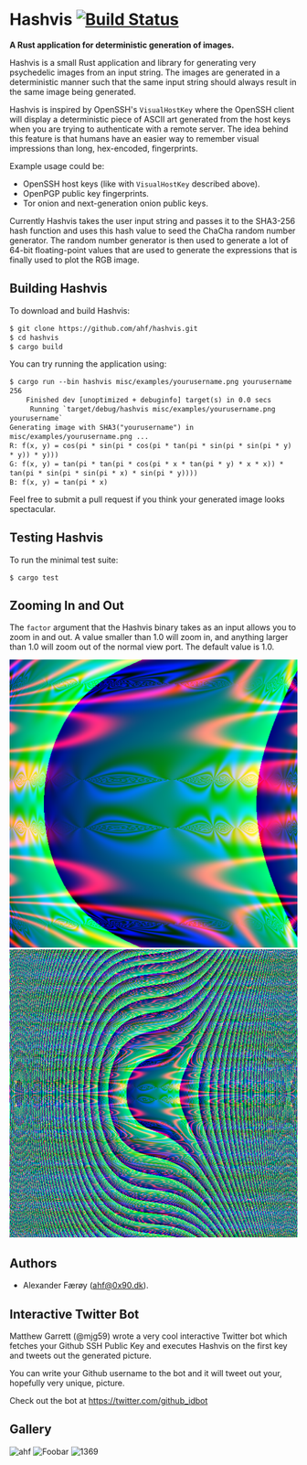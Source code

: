 # Hashvis  [![Build Status](https://travis-ci.org/ahf/hashvis.svg?branch=master)](https://travis-ci.org/ahf/hashvis)

**A Rust application for deterministic generation of images.**

Hashvis is a small Rust application and library for generating very psychedelic
images from an input string. The images are generated in a deterministic manner
such that the same input string should always result in the same image being
generated.

Hashvis is inspired by OpenSSH's `VisualHostKey` where the OpenSSH client will
display a deterministic piece of ASCII art generated from the host keys when
you are trying to authenticate with a remote server. The idea behind this
feature is that humans have an easier way to remember visual impressions than
long, hex-encoded, fingerprints.

Example usage could be:

- OpenSSH host keys (like with `VisualHostKey` described above).
- OpenPGP public key fingerprints.
- Tor onion and next-generation onion public keys.

Currently Hashvis takes the user input string and passes it to the SHA3-256
hash function and uses this hash value to seed the ChaCha random number
generator. The random number generator is then used to generate a lot of 64-bit
floating-point values that are used to generate the expressions that is finally
used to plot the RGB image.

## Building Hashvis

To download and build Hashvis:

    $ git clone https://github.com/ahf/hashvis.git
    $ cd hashvis
    $ cargo build

You can try running the application using:

    $ cargo run --bin hashvis misc/examples/yourusername.png yourusername 256
        Finished dev [unoptimized + debuginfo] target(s) in 0.0 secs
         Running `target/debug/hashvis misc/examples/yourusername.png yourusername`
    Generating image with SHA3("yourusername") in misc/examples/yourusername.png ...
    R: f(x, y) = cos(pi * sin(pi * cos(pi * tan(pi * sin(pi * sin(pi * y) * y)) * y)))
    G: f(x, y) = tan(pi * tan(pi * cos(pi * x * tan(pi * y) * x * x)) * tan(pi * sin(pi * sin(pi * x) * sin(pi * y))))
    B: f(x, y) = tan(pi * x)

Feel free to submit a pull request if you think your generated image looks
spectacular.

## Testing Hashvis

To run the minimal test suite:

    $ cargo test

## Zooming In and Out

The `factor` argument that the Hashvis binary takes as an input allows you to
zoom in and out. A value smaller than 1.0 will zoom in, and anything larger
than 1.0 will zoom out of the normal view port. The default value is 1.0.

![31512-1](https://raw.githubusercontent.com/ahf/hashvis/master/misc/examples/31512-factor-1.png "SHA3(31512) with factor = 1 (default)")
![31512-4](https://raw.githubusercontent.com/ahf/hashvis/master/misc/examples/31512-factor-4.png "SHA3(31512) with factor = 4")

## Authors

- Alexander Færøy (<ahf@0x90.dk>).

## Interactive Twitter Bot

Matthew Garrett (@mjg59) wrote a very cool interactive Twitter bot which
fetches your Github SSH Public Key and executes Hashvis on the first key and
tweets out the generated picture.

You can write your Github username to the bot and it will tweet out your,
hopefully very unique, picture.

Check out the bot at https://twitter.com/github_idbot

## Gallery

![ahf](https://raw.githubusercontent.com/ahf/hashvis/master/misc/examples/ahf.png "SHA3(ahf)")
![Foobar](https://raw.githubusercontent.com/ahf/hashvis/master/misc/examples/Foobar.png "SHA3(Foobar)")
![1369](https://raw.githubusercontent.com/ahf/hashvis/master/misc/examples/1369.png "SHA3(1369)")
